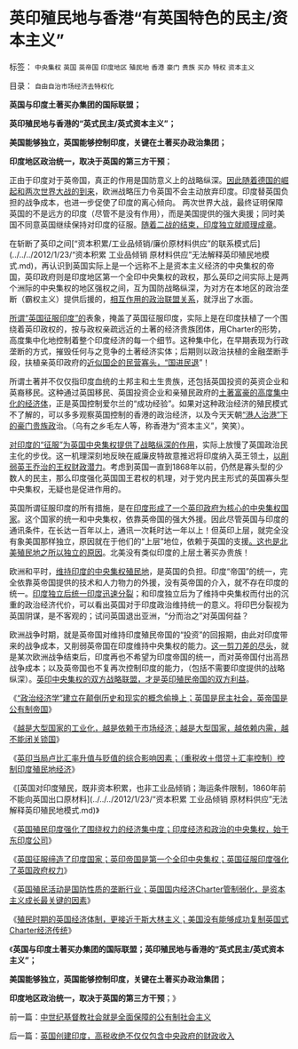 # 英印殖民地与香港“有英国特色的民主/资本主义”

标签： `中央集权` `英国` `英帝国` `印度地区` `殖民地` `香港` `豪门` `贵族` `买办` `特权` `资本主义` 

目录： `自由自治市场经济去特权化`

**英国与印度土著买办集团的国际联盟；**

**英印殖民地与香港的“英式民主/英式资本主义”；**

**美国能够独立，英国能够控制印度，关键在土著买办政治集团；**

**印度地区政治统一，取决于英国的第三方干预**；

正由于印度对于英帝国，真正的作用是国防意义上的战略纵深。[因此随着德国的崛起和两次世界大战的到来](../../../2009/12/13/希特勒德国低效地浪费了百年市场经济的积累.md)，欧洲战略压力令英国不会主动放弃印度。印度替英国负担的战争成本，也进一步促使了印度的离心倾向。
两次世界大战，最终证明保障英国的不是远方的印度（尽管不是没有作用），而是美国提供的强大奥援；同时美国不同意英国继续保持对印度的征服。[随着二战的结束，印度独立就顺理成章](../../../2008/12/20/英殖民帝国终结，是经济理由.md)。

在斩断了英印之间[“资本积累/工业品倾销/廉价原材料供应”的联系模式后](../../../2012/1/23/“资本积累 工业品倾销 原材料供应”无法解释英印殖民地模式.md)，再认识到英国实际上是一个远称不上是资本主义经济的中央集权的帝国，英印政府则是印度地区第一个全印中央集权的政权，那么英印之间实际上是两个洲际的中央集权的地区强权之间，互为国防战略纵深，为对方在本地区的政治垄断（霸权主义）提供后援的，[相互作用的政治联盟关系](../../../2008/12/18/英国征服印度是法治商业经济行为的成功.md)，就浮出了水面。

[所谓“英国征服印度”的](../../../2008/12/17/英国征服印度是印度历史的进步.md)表象，掩盖了英国征服印度，实际上是在印度扶植了一个围绕着英印政权的，按与政权亲疏远近的土著的经济贵族团体，用Charter的形势，高度集中化地控制着整个印度经济的每一个细节。这种集中化，在早期表现为行政垄断的方式，摧毁任何与之竞争的土著经济实体；后期则以政治扶植的金融垄断手段，扶植亲英印政府的[近似国企的民营寡头，“国进民退](../../../2011/11/5/谁掩盖了国进民退的剪羊毛？.md)”！

所谓土著并不仅仅指印度血统的土邦主和土生贵族，还包括英国投资的英资企业和英裔移民。这种通过英国移民、英国投资企业和亲殖民政府的[土著富豪的高度集中化的经济体](../../../2009/8/14/特权民企距离俄国式寡头有多远？.md)，正是英国控制爱尔兰的“成功经验”。如果对这种政治经济的殖民模式不了解的，可以多多观察英国控制的香港的政治经济，以及今天天朝[“港人治港”下的豪门贵族政](../../../2011/1/21/香港模式和日本鬼子“人肉开采”.md)治。（乌有之乡毛左人等，称香港为“资本主义”，笑笑）。

[对印度的“征服”为英国中央集权提供了战略纵深的作用](../../../2012/1/25/英帝国经济体制近似斯大林主义，美国仿英复古失败.md)，实际上放慢了英国政治民主化的步伐。这一机理深刻地反映在威廉皮特故意推迟将印度纳入英王领土，[以削弱英王乔治的王权财政潜力](../../../2012/1/15/英国人无意中得到印度，亚当斯密“不心疼”.md)。考虑到英国一直到1868年以前，仍然是寡头型的少数人的民主，那么印度强化英国国王君权的机理，对于党内民主形式的英国寡头型中央集权，无疑也是促进作用的。

英国所谓征服印度的所有措施，是在[印度形成了一个英印政府为核心的中央集权国家](../../../2012/1/25/英国征服印度地区，缔造现代印度国家的统一.md)。这个国家的统一和中央集权，依靠英帝国的强大外援。因此尽管英国与印度的通讯条件，在长达一百年以上，通讯一次耗时达一年以上！但英印上层，就完全没有象美国那样独立，原因就在于他们的“上层”地位，依赖于英国的支援[。这也是北美殖民地之所以独立的原因](../../../2008/3/22/《爱国者》后谈北美独立战争的政治经济外交军事史.md)。北美没有类似印度的上层土著买办贵族！

欧洲和平时，[维持印度的中央集权殖民地](../../../2012/1/25/英国征服大大强化了印度经济的集中程度.md)，是英国的负担。印度“帝国”的统一，完全依靠英帝国提供的技术和人力物力的外援，没有英帝国的介入，就不存在印度的统一。[印度独立后统一印度迅速分裂](../../../2008/12/14/印度的社会价值观不为统一服务.md)；和印度独立后为了维持中央集权而付出的沉重的政治经济代价，可以看出英国对于印度政治维持统一的意义。将印巴分裂视为英国阴谋，是不客观的；试问英国退出亚洲，“分而治之”对英国何益？

欧洲战争时期，就是英帝国对维持印度殖民帝国的“投资”的回报期，由此对印度带来的战争成本，又削弱英帝国在印度维持中央集权的能力。[这一剪刀差的尽头](../../../2011/6/2/市场经济确保可持续性.md)，就是某次欧洲战争结束后，印度再也不希望为印度帝国的统一，而对英帝国付出高昂战争成本；以及英帝国也不复再次控制印度的能力，（包括不需要印度提供的战略纵深）。[英印中央集权的双方战略联盟，才是英印殖民帝国的双方利益](../../../2012/1/25/英国殖民活动是国防性质的垄断行业，英国资本主义的成长.md)。

《[“政治经济学”建立在颠倒历史和现实的概念偷换上；英国是民主社会，英帝国是公有制帝国](../../../2012/1/23/英国是民主社会，英帝国是公有制帝国.md)》

《[越是大型国家的工业化，越是依赖于市场经济；越是大型国家，越依赖内需，越不能闭关锁国](../../../2012/1/23/英国是民主社会，英帝国是公有制帝国.md)》

《[英印当局卢比汇率升值与贬值的综合影响因素；（重税收＋借贷＋汇率控制）控制印度殖民地经济](../../../2012/1/23/英印卢比汇率走势和印度殖民地经济.md)》

《[英国对印度殖民，既非资本积累，也非工业品倾销；海运条件限制，1860年前不能向英国出口原材料](../../../2012/1/23/“资本积累 工业品倾销 原材料供应”无法解释英印殖民地模式.md)》

《[英国殖民印度强化了围绕权力的经济集中度；印度经济和政治的中央集权，始于东印度公司](../../../2012/1/25/英国征服大大强化了印度经济的集中程度.md)》

《[英国征服缔造了印度国家；英印帝国是第一个全印中央集权；英国征服印度强化了英国政府权力](../../../2012/1/25/英国征服印度地区，缔造现代印度国家的统一.md)》

《[英国殖民活动是国防性质的垄断行业；英国国内经济Charter管制弱化，是资本主义成长最关键的因素](../../../2012/1/25/英国殖民活动是国防性质的垄断行业，英国资本主义的成长.md)》

《[殖民时期的英国经济体制，更接近于斯大林主义；美国没有能够成功复制英国式Charter经济传统](../../../2012/1/25/英帝国经济体制近似斯大林主义，美国仿英复古失败.md)》

《**英国与印度土著买办集团的国际联盟；英印殖民地与香港的“英式民主/英式资本主义”；**

**美国能够独立，英国能够控制印度，关键在土著买办政治集团；**

**印度地区政治统一，取决于英国的第三方干预**；》



前一篇：[中世纪基督教社会就是全面保障的公有制社会主义](../../../2012/1/26/中世纪基督教社会就是全面保障的公有制社会主义.md)

后一篇：[英国创建印度，高税收绝不仅仅包含中央政府的财政收入](../../../2012/1/27/英国创建印度，高税收绝不仅仅包含中央政府的财政收入.md)